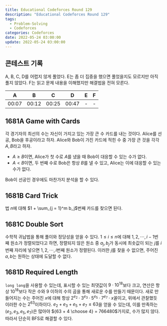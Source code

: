 ```yaml
---
title: Educational Codeforces Round 129
description: "Educational Codeforces Round 129"
tags:
  - Problem-Solving
  - Codeforces
categories: Codeforces
date: 2022-05-24 03:00:00
update: 2022-05-24 03:00:00
---
```





## 콘테스트 기록
A, B, C, D를 어렵지 않게 풀었다. E는 좀 더 집중을 했으면 풀었을지도 모르지만 아직 풀지 않았다. F는 읽고 문제 내용을 이해했지만 해결법을 전혀 모른다.

|A|B|C|D|E|F|
|:---:|:---:|:---:|:---:|:---:|:---:|
|00:07|00:12|00:25|00:47|-|-|




## 1681A Game with Cards

각 경기자의 최선의 수는 자신이 가지고 있는 가장 큰 수 카드를 내는 것이다. Alice를 선공, Bob을 후공이라고 하자. Alice와 Bob이 가진 카드에 적힌 수 중 가장 큰 것을 각각 $A, B$라고 하자. 

* $A \ge B$이면, Alice가 첫 수로 $A$를 냈을 때 Bob이 대응할 수 있는 수가 없다.
* $A < B$이면, 두 번째 수로 Bob은 항상 $B$를 낼 수 있고, Alice는 이에 대응할 수 있는 수가 없다.

Bob이 선공인 경우에도 마찬가지 분석을 할 수 있다.


## 1681B Card Trick

법 $n$에 대해 $1 + \sum_{j = 1}^m b_j$번째 카드를 찾으면 된다.

## 1681C Double Sort

수학적 귀납법을 통해 풀이와 정당성을 얻을 수 있다. $1 \le i \le n$에 대해 $1, 2, \cdots, i - 1$번째 원소가 정렬되었다고 하면, 정렬되지 않은 원소 중 $a_j, b_j$가 동시에 최솟값이 되는 $j$를 $i$번째 자리에 넣으면 $1, 2, \cdots, i$번째 원소가 정렬된다. 이러한 $j$를 찾을 수 없으면, 주어진 $a, b$는 원하는 상태에 도달할 수 없다.

## 1681D Required Length

`long long`을 사용할 수 있는데, 표시할 수 있는 최댓값이 $9 \cdot 10^{18}$보다 크고, 연산은 항상 $10^{18}$보다 작은 수와 9 이하의 수의 곱을 통해 새로운 수를 만들기 때문이다. 새로 만들어지는 수는 주어진 $x$에 대해 항상 $2^{e_2} \cdot 3^{e_3} \cdot 5^{e_5} \cdot 7^{e_7} \cdot x$꼴이고, 위에서 관찰했듯 이러한 수는 $2^{63}$이하이다. $e_2 + e_3 + e_5 + e_7 \le 63$을 얻을 수 있는데, 이를 만족하는 $(e_2, e_3, e_5, e_7)$은 많아야 ${63 + 4 \choose 4} = 766480$가지로, 수가 많지 않다. 따라서 단순히 BFS로 해결할 수 있다. 